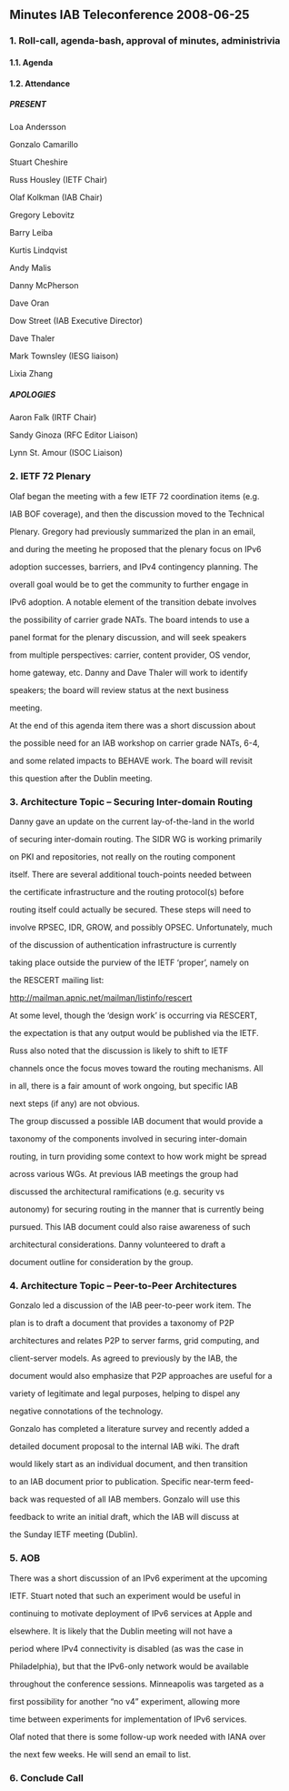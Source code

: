 
Minutes IAB Teleconference 2008-06-25
-------------------------------------


### 1. Roll-call, agenda-bash, approval of minutes, administrivia


#### 1.1. Agenda


#### 1.2. Attendance


##### PRESENT


Loa Andersson  

Gonzalo Camarillo  

Stuart Cheshire  

Russ Housley (IETF Chair)  

Olaf Kolkman (IAB Chair)  

Gregory Lebovitz  

Barry Leiba  

Kurtis Lindqvist  

Andy Malis  

Danny McPherson  

Dave Oran  

Dow Street (IAB Executive Director)  

Dave Thaler  

Mark Townsley (IESG liaison)  

Lixia Zhang


##### APOLOGIES


Aaron Falk (IRTF Chair)  

Sandy Ginoza (RFC Editor Liaison)  

Lynn St. Amour (ISOC Liaison)


### 2. IETF 72 Plenary


Olaf began the meeting with a few IETF 72 coordination items (e.g.  

IAB BOF coverage), and then the discussion moved to the Technical  

Plenary. Gregory had previously summarized the plan in an email,  

and during the meeting he proposed that the plenary focus on IPv6  

adoption successes, barriers, and IPv4 contingency planning. The  

overall goal would be to get the community to further engage in  

IPv6 adoption. A notable element of the transition debate involves  

the possibility of carrier grade NATs. The board intends to use a  

panel format for the plenary discussion, and will seek speakers  

from multiple perspectives: carrier, content provider, OS vendor,  

home gateway, etc. Danny and Dave Thaler will work to identify  

speakers; the board will review status at the next business  

meeting.


At the end of this agenda item there was a short discussion about  

the possible need for an IAB workshop on carrier grade NATs, 6-4,  

and some related impacts to BEHAVE work. The board will revisit  

this question after the Dublin meeting.


### 3. Architecture Topic – Securing Inter-domain Routing


Danny gave an update on the current lay-of-the-land in the world  

of securing inter-domain routing. The SIDR WG is working primarily  

on PKI and repositories, not really on the routing component  

itself. There are several additional touch-points needed between  

the certificate infrastructure and the routing protocol(s) before  

routing itself could actually be secured. These steps will need to  

involve RPSEC, IDR, GROW, and possibly OPSEC. Unfortunately, much  

of the discussion of authentication infrastructure is currently  

taking place outside the purview of the IETF ‘proper’, namely on  

the RESCERT mailing list:


http://mailman.apnic.net/mailman/listinfo/rescert


At some level, though the ‘design work’ is occurring via RESCERT,  

the expectation is that any output would be published via the IETF.  

Russ also noted that the discussion is likely to shift to IETF  

channels once the focus moves toward the routing mechanisms. All  

in all, there is a fair amount of work ongoing, but specific IAB  

next steps (if any) are not obvious.


The group discussed a possible IAB document that would provide a  

taxonomy of the components involved in securing inter-domain  

routing, in turn providing some context to how work might be spread  

across various WGs. At previous IAB meetings the group had  

discussed the architectural ramifications (e.g. security vs  

autonomy) for securing routing in the manner that is currently being  

pursued. This IAB document could also raise awareness of such  

architectural considerations. Danny volunteered to draft a  

document outline for consideration by the group.


### 4. Architecture Topic – Peer-to-Peer Architectures


Gonzalo led a discussion of the IAB peer-to-peer work item. The  

plan is to draft a document that provides a taxonomy of P2P  

architectures and relates P2P to server farms, grid computing, and  

client-server models. As agreed to previously by the IAB, the  

document would also emphasize that P2P approaches are useful for a  

variety of legitimate and legal purposes, helping to dispel any  

negative connotations of the technology.


Gonzalo has completed a literature survey and recently added a  

detailed document proposal to the internal IAB wiki. The draft  

would likely start as an individual document, and then transition  

to an IAB document prior to publication. Specific near-term feed-  

back was requested of all IAB members. Gonzalo will use this  

feedback to write an initial draft, which the IAB will discuss at  

the Sunday IETF meeting (Dublin).


### 5. AOB


There was a short discussion of an IPv6 experiment at the upcoming  

IETF. Stuart noted that such an experiment would be useful in  

continuing to motivate deployment of IPv6 services at Apple and  

elsewhere. It is likely that the Dublin meeting will not have a  

period where IPv4 connectivity is disabled (as was the case in  

Philadelphia), but that the IPv6-only network would be available  

throughout the conference sessions. Minneapolis was targeted as a  

first possibility for another “no v4” experiment, allowing more  

time between experiments for implementation of IPv6 services.


Olaf noted that there is some follow-up work needed with IANA over  

the next few weeks. He will send an email to list.


### 6. Conclude Call


